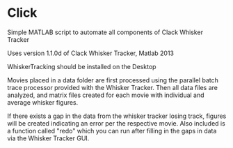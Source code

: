 # Click
Simple MATLAB script to automate all components of Clack Whisker Tracker

Uses version 1.1.0d of Clack Whisker Tracker, Matlab 2013

WhiskerTracking should be installed on the Desktop

Movies placed in a data folder are first processed using the parallel batch trace processor provided with the Whisker Tracker.
Then all data files are analyzed, and matrix files created for each movie with individual and average whisker figures.

If there exists a gap in the data from the whisker tracker losing track, figures will be created indicating an error per the respective movie. Also included is a function called "redo" which you can run after filling in the gaps in data via the Whisker Tracker GUI.
